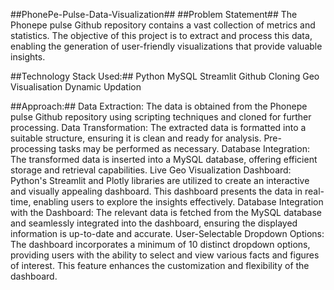 ##PhonePe-Pulse-Data-Visualization##
##Problem Statement##
The Phonepe pulse Github repository contains a vast collection of metrics and statistics. The objective of this project is to extract and process this data, enabling the generation of user-friendly visualizations that provide valuable insights.

##Technology Stack Used:##
Python
MySQL
Streamlit
Github Cloning
Geo Visualisation
Dynamic Updation

##Approach:##
Data Extraction: The data is obtained from the Phonepe pulse Github repository using scripting techniques and cloned for further processing.
Data Transformation: The extracted data is formatted into a suitable structure, ensuring it is clean and ready for analysis. Pre-processing tasks may be performed as necessary.
Database Integration: The transformed data is inserted into a MySQL database, offering efficient storage and retrieval capabilities.
Live Geo Visualization Dashboard: Python's Streamlit and Plotly libraries are utilized to create an interactive and visually appealing dashboard. This dashboard presents the data in real-time, enabling users to explore the insights effectively.
Database Integration with the Dashboard: The relevant data is fetched from the MySQL database and seamlessly integrated into the dashboard, ensuring the displayed information is up-to-date and accurate.
User-Selectable Dropdown Options: The dashboard incorporates a minimum of 10 distinct dropdown options, providing users with the ability to select and view various facts and figures of interest. This feature enhances the customization and flexibility of the dashboard.
